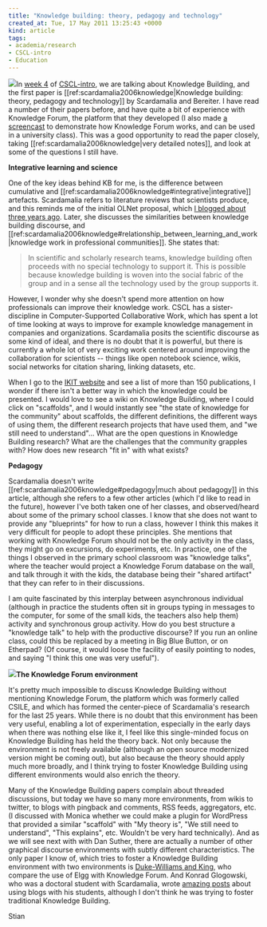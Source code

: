 ```yaml
---
title: "Knowledge building: theory, pedagogy and technology"
created_at: Tue, 17 May 2011 13:25:43 +0000
kind: article
tags:
- academia/research
- CSCL-intro
- Education
---
```


![](http://webkf.fse.ulaval.ca:8080/image/knowledge_forum_panel.jpg)In
[week
4](http://new.p2pu.org/en/groups/introduction-to-the-field-of-computer-supported-co/content/wk-4-knowledge-building/)
of [CSCL-intro](http://bit.ly/cscl-intro), we are talking about
Knowledge Building, and the first paper is
[[ref:scardamalia2006knowledge|Knowledge building: theory, pedagogy and
technology]] by Scardamalia and Bereiter. I have read a number of their
papers before, and have quite a bit of experience with Knowledge Forum,
the platform that they developed (I also made [a
screencast](http://vimeo.com/17143638) to demonstrate how Knowledge
Forum works, and can be used in a university class). This was a good
opportunity to read the paper closely, taking
[[ref:scardamalia2006knowledge|very detailed notes]], and look at some
of the questions I still have.

**Integrative learning and science**

One of the key ideas behind KB for me, is the difference between
cumulative and [[ref:scardamalia2006knowledge\#integrative|integrative]]
artefacts. Scardamalia refers to literature reviews that scientists
produce, and this reminds me of the initial OLNet proposal, which [I
blogged about three years
ago](http://reganmian.net/blog/2008/08/01/very-exciting-new-initiative-to-organize-research-around-open-education/).
Later, she discusses the similarities between knowledge building
discourse, and
[[ref:scardamalia2006knowledge\#relationship\_between\_learning\_and\_work|knowledge
work in professional communities]]. She states that:

> In scientific and scholarly research teams, knowledge building often
> proceeds with no special technology to support it. This is possible
> because knowledge building is woven into the social fabric of the
> group and in a sense all the technology used by the group supports it.

However, I wonder why she doesn't spend more attention on how
professionals can improve their knowledge work. CSCL has a
sister-discipline in Computer-Supported Collaborative Work, which has
spent a lot of time looking at ways to improve for example knowledge
management in companies and organizations. Scardamalia posits the
scientific discourse as some kind of ideal, and there is no doubt that
it is powerful, but there is currently a whole lot of very exciting work
centered around improving the collaboration for scientists -- things
like open notebook science, wikis, social networks for citation sharing,
linking datasets, etc.

When I go to the [IKIT website](http://ikit.org/resources.html) and see
a list of more than 150 publications, I wonder if there isn't a better
way in which the knowledge could be presented. I would love to see a
wiki on Knowledge Building, where I could click on "scaffolds", and I
would instantly see "the state of knowledge for the community" about
scaffolds, the different definitions, the different ways of using them,
the different research projects that have used them, and "we still need
to understand"... What are the open questions in Knowledge Building
research? What are the challenges that the community grapples with? How
does new research "fit in" with what exists?

**Pedagogy**

Scardamalia doesn't write [[ref:scardamalia2006knowledge\#pedagogy|much
about pedagogy]] in this article, although she refers to a few other
articles (which I'd like to read in the future), however I've both taken
one of her classes, and observed/heard about some of the primary school
classes. I know that she does not want to provide any "blueprints" for
how to run a class, however I think this makes it very difficult for
people to adopt these principles. She mentions that working with
Knowledge Forum should not be the only activity in the class, they might
go on excursions, do experiments, etc. In practice, one of the things I
observed in the primary school classroom was "knowledge talks", where
the teacher would project a Knowledge Forum database on the wall, and
talk through it with the kids, the database being their "shared
artifact" that they can refer to in their discussions.

I am quite fascinated by this interplay between asynchronous individual
(although in practice the students often sit in groups typing in
messages to the computer, for some of the small kids, the teachers also
help them) activity and synchronous group activity. How do you best
structure a "knowledge talk" to help with the productive discourse? If
you run an online class, could this be replaced by a meeting in Big Blue
Button, or on Etherpad? (Of course, it would loose the facility of
easily pointing to nodes, and saying "I think this one was very
useful").

**![](http://vdc.cet.edu/images/image001DP11.jpg)The Knowledge Forum
environment**

It's pretty much impossible to discuss Knowledge Building without
mentioning Knowledge Forum, the platform which was formerly called
CSILE, and which has formed the center-piece of Scardamalia's research
for the last 25 years. While there is no doubt that this environment has
been very useful, enabling a lot of experimentation, especially in the
early days when there was nothing else like it, I feel like this
single-minded focus on Knowledge Building has held the theory back. Not
only because the environment is not freely available (although an open
source modernized version might be coming out), but also because the
theory should apply much more broadly, and I think trying to foster
Knowledge Building using different environments would also enrich the
theory.

Many of the Knowledge Building papers complain about threaded
discussions, but today we have so many more environments, from wikis to
twitter, to blogs with pingback and comments, RSS feeds, aggregators,
etc. (I discussed with Monica whether we could make a plugin for
WordPress that provided a similar "scaffold" with "My theory is", "We
still need to understand", "This explains", etc. Wouldn't be very hard
technically). And as we will see next with with Dan Suther, there are
actually a number of other graphical discourse environments with subtly
different characteristics. The only paper I know of, which tries to
foster a Knowledge Building environment with two environments
is [Duke-Williams and
King](http://userweb.port.ac.uk/~kingt/research/OUTLINE%20PAPER-v7.pdf),
who compare the use of Elgg with Knowledge Forum. And Konrad Glogowski,
who was a doctoral student with Scardamalia, wrote [amazing
posts](http://www.teachandlearn.ca/blog/2007/07/30/instructional-scaffolding/)
about using blogs with his students, although I don't think he was
trying to foster traditional Knowledge Building.

Stian
